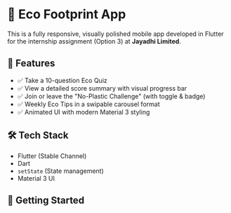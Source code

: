 # 🌱 Eco Footprint App

This is a fully responsive, visually polished mobile app developed in Flutter for the internship assignment (Option 3) at **Jayadhi Limited**.

## 📱 Features

- ✅ Take a 10-question Eco Quiz
- ✅ View a detailed score summary with visual progress bar
- ✅ Join or leave the "No-Plastic Challenge" (with toggle & badge)
- ✅ Weekly Eco Tips in a swipable carousel format
- ✅ Animated UI with modern Material 3 styling

## 🛠️ Tech Stack

- Flutter (Stable Channel)
- Dart
- `setState` (State management)
- Material 3 UI
## 🚀 Getting Started
